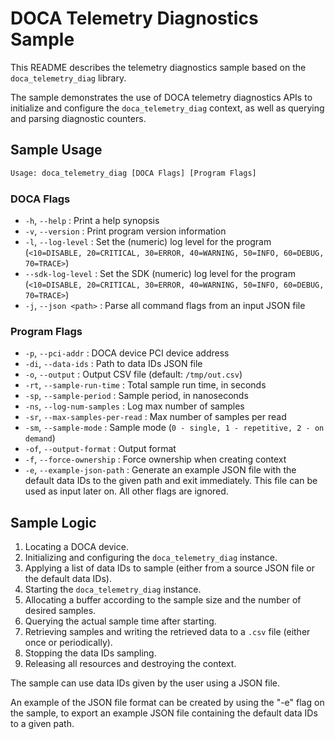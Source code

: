 # DOCA Telemetry Diagnostics Sample

This README describes the telemetry diagnostics sample based on the `doca_telemetry_diag` library.

The sample demonstrates the use of DOCA telemetry diagnostics APIs to initialize and configure the `doca_telemetry_diag` context, as well as querying and parsing diagnostic counters.

## Sample Usage

```bash
Usage: doca_telemetry_diag [DOCA Flags] [Program Flags]
```

### DOCA Flags
- `-h`, `--help`                  : Print a help synopsis
- `-v`, `--version`               : Print program version information
- `-l`, `--log-level`             : Set the (numeric) log level for the program (`<10=DISABLE, 20=CRITICAL, 30=ERROR, 40=WARNING, 50=INFO, 60=DEBUG, 70=TRACE>`)
- `--sdk-log-level`               : Set the SDK (numeric) log level for the program (`<10=DISABLE, 20=CRITICAL, 30=ERROR, 40=WARNING, 50=INFO, 60=DEBUG, 70=TRACE>`)
- `-j`, `--json <path>`           : Parse all command flags from an input JSON file

### Program Flags
- `-p`, `--pci-addr`              : DOCA device PCI device address
- `-di`, `--data-ids`             : Path to data IDs JSON file
- `-o`, `--output`                : Output CSV file (default: `/tmp/out.csv`)
- `-rt`, `--sample-run-time`      : Total sample run time, in seconds
- `-sp`, `--sample-period`        : Sample period, in nanoseconds
- `-ns`, `--log-num-samples`      : Log max number of samples
- `-sr`, `--max-samples-per-read` : Max number of samples per read
- `-sm`, `--sample-mode`          : Sample mode (`0 - single, 1 - repetitive, 2 - on demand`)
- `-of`, `--output-format`        : Output format
- `-f`, `--force-ownership`       : Force ownership when creating context
- `-e`, `--example-json-path`     : Generate an example JSON file with the default data IDs to the given path and exit immediately. This file can be used as input later on. All other flags are ignored.

## Sample Logic

1. Locating a DOCA device.
2. Initializing and configuring the `doca_telemetry_diag` instance.
3. Applying a list of data IDs to sample (either from a source JSON file or the default data IDs).
4. Starting the `doca_telemetry_diag` instance.
5. Allocating a buffer according to the sample size and the number of desired samples.
6. Querying the actual sample time after starting.
7. Retrieving samples and writing the retrieved data to a `.csv` file (either once or periodically).
8. Stopping the data IDs sampling.
9. Releasing all resources and destroying the context.

The sample can use data IDs given by the user using a JSON file.

An example of the JSON file format can be created by using the "-e" flag on the sample, to export an example JSON file containing the default data IDs to a given path.

